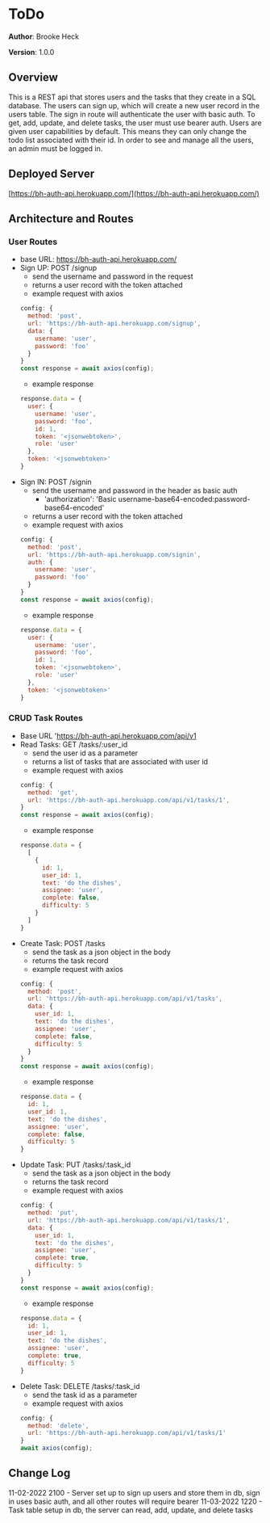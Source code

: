 # ToDo

**Author**: Brooke Heck

**Version**: 1.0.0

## Overview
This is a REST api that stores users and the tasks that they create in a SQL database. The users can sign up, which will create a new user record in the users table. The sign in route will authenticate the user with basic auth. To get, add, update, and delete tasks, the user must use bearer auth. Users are given user capabilities by default. This means they can only change the todo list associated with their id. In order to see and manage all the users, an admin must be logged in.

## Deployed Server
[https://bh-auth-api.herokuapp.com/](https://bh-auth-api.herokuapp.com/)

## Architecture and Routes

### User Routes
- base URL: https://bh-auth-api.herokuapp.com/
- Sign UP: POST /signup
    - send the username and password in the request
    - returns a user record with the token attached
    - example request with axios
    ```js
    config: {
      method: 'post',
      url: 'https://bh-auth-api.herokuapp.com/signup',
      data: {
        username: 'user',
        password: 'foo'
      }
    }
    const response = await axios(config);
    ```
    - example response
    ```js
    response.data = {
      user: {
        username: 'user',
        password: 'foo',
        id: 1,
        token: '<jsonwebtoken>',
        role: 'user'
      },
      token: '<jsonwebtoken>'
    }
    ```
- Sign IN: POST /signin
    - send the username and password in the header as basic auth
        - 'authorization': 'Basic username-base64-encoded:password-base64-encoded'
    - returns a user record with the token attached
    - example request with axios
    ```js
    config: {
      method: 'post',
      url: 'https://bh-auth-api.herokuapp.com/signin',
      auth: {
        username: 'user',
        password: 'foo'
      }
    }
    const response = await axios(config);
    ```
    - example response
    ```js
    response.data = {
      user: {
        username: 'user',
        password: 'foo',
        id: 1,
        token: '<jsonwebtoken>',
        role: 'user'
      },
      token: '<jsonwebtoken>'
    }
    ```

### CRUD Task Routes
- Base URL 'https://bh-auth-api.herokuapp.com/api/v1
- Read Tasks: GET /tasks/:user_id
    - send the user id as a parameter
    - returns a list of tasks that are associated with user id
    - example request with axios
    ```js
    config: {
      method: 'get',
      url: 'https://bh-auth-api.herokuapp.com/api/v1/tasks/1',
    }
    const response = await axios(config);
    ```
    - example response
    ```js
    response.data = {
      [
        {
          id: 1,
          user_id: 1,
          text: 'do the dishes',
          assignee: 'user',
          complete: false,
          difficulty: 5
        }
      ]
    }
    ```
- Create Task: POST /tasks
    - send the task as a json object in the body
    - returns the task record
    - example request with axios
    ```js
    config: {
      method: 'post',
      url: 'https://bh-auth-api.herokuapp.com/api/v1/tasks',
      data: {
        user_id: 1,
        text: 'do the dishes',
        assignee: 'user',
        complete: false,
        difficulty: 5
      }
    }
    const response = await axios(config);
    ```
    - example response
    ```js
    response.data = {
      id: 1,
      user_id: 1,
      text: 'do the dishes',
      assignee: 'user',
      complete: false,
      difficulty: 5
    }
    ```
- Update Task: PUT /tasks/:task_id
    - send the task as a json object in the body
    - returns the task record
    - example request with axios
    ```js
    config: {
      method: 'put',
      url: 'https://bh-auth-api.herokuapp.com/api/v1/tasks/1',
      data: {
        user_id: 1,
        text: 'do the dishes',
        assignee: 'user',
        complete: true,
        difficulty: 5
      }
    }
    const response = await axios(config);
    ```
    - example response
    ```js
    response.data = {
      id: 1,
      user_id: 1,
      text: 'do the dishes',
      assignee: 'user',
      complete: true,
      difficulty: 5
    }
    ```
- Delete Task: DELETE /tasks/:task_id
    - send the task id as a parameter
    - example request with axios
    ```js
    config: {
      method: 'delete',
      url: 'https://bh-auth-api.herokuapp.com/api/v1/tasks/1'
    }
    await axios(config);
    ```

## Change Log
11-02-2022 2100 - Server set up to sign up users and store them in db, sign in uses basic auth, and all other routes will require bearer
11-03-2022 1220 - Task table setup in db, the server can read, add, update, and delete tasks